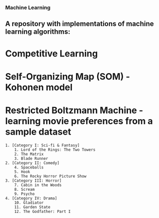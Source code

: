 ### Machine Learning

## A repository with implementations of machine learning algorithms:

# Competitive Learning
# Self-Organizing Map (SOM) - Kohonen model
# Restricted Boltzmann Machine - learning movie preferences from a sample dataset
	1. [Category I: Sci-fi & Fantasy]
		1. Lord of the Rings: The Two Towers
		2. The Matrix
		3. Blade Runner
	2. [Category II: Comedy]
		4. Spaceballs
		5. Hook
		6. The Rocky Horror Picture Show
	3. [Category III: Horror]
		7. Cabin in the Woods
		8. Scream
		9. Psycho
	4. [Category IV: Drama]
		10. Gladiator
		11. Garden State
		12. The Godfather: Part I

